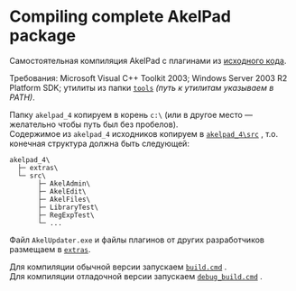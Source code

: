 # Compiling complete AkelPad package

Самостоятельная компиляция AkelPad с плагинами из [исходного кода](https://sourceforge.net/p/akelpad/codesvn/HEAD/tree/).  

Требования: Microsoft Visual C++ Toolkit 2003; Windows Server 2003 R2 Platform SDK; утилиты из папки [`tools`](https://github.com/yozhic/ap_compile/tree/main/akelpad_4/tools) _(путь к утилитам указываем в PATH)_.  

Папку `akelpad_4` копируем в корень `c:\` (или в другое место — желательно чтобы путь был без пробелов).  
Содержимое из `akelpad_4` исходников копируем в [`akelpad_4\src`](https://github.com/yozhic/ap_compile/tree/main/akelpad_4/src) , т.о. конечная структура должна быть следующей:  

```
akelpad_4\
  ├─ extras\
  └─ src\
       ├─ AkelAdmin\
       ├─ AkelEdit\
       ├─ AkelFiles\
       ├─ LibraryTest\
       ├─ RegExpTest\
       └─ ...
```

Файл `AkelUpdater.exe` и файлы плагинов от других разработчиков размещаем в [`extras`](https://github.com/yozhic/ap_compile/tree/main/akelpad_4/extras).  

Для компиляции обычной версии запускаем [`build.cmd`](https://github.com/yozhic/ap_compile/blob/main/akelpad_4/build.cmd) .  
Для компиляции отладочной версии запускаем [`debug_build.cmd`](https://github.com/yozhic/ap_compile/blob/main/akelpad_4/debug_build.cmd) .  
